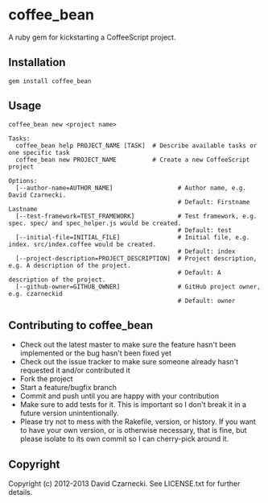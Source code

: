 # coffee_bean

A ruby gem for kickstarting a CoffeeScript project.

## Installation

`gem install coffee_bean`
  
## Usage

`coffee_bean new <project name>`

```
Tasks:
  coffee_bean help PROJECT_NAME [TASK]  # Describe available tasks or one specific task
  coffee_bean new PROJECT_NAME          # Create a new CoffeeScript project

Options:
  [--author-name=AUTHOR_NAME]                  # Author name, e.g. David Czarnecki.
                                               # Default: Firstname Lastname
  [--test-framework=TEST_FRAMEWORK]            # Test framework, e.g. spec. spec/ and spec_helper.js would be created.
                                               # Default: test
  [--initial-file=INITIAL_FILE]                # Initial file, e.g. index. src/index.coffee would be created.
                                               # Default: index
  [--project-description=PROJECT_DESCRIPTION]  # Project description, e.g. A description of the project.
                                               # Default: A description of the project.
  [--github-owner=GITHUB_OWNER]                # GitHub project owner, e.g. czarneckid
                                               # Default: owner
```

## Contributing to coffee_bean
 
* Check out the latest master to make sure the feature hasn't been implemented or the bug hasn't been fixed yet
* Check out the issue tracker to make sure someone already hasn't requested it and/or contributed it
* Fork the project
* Start a feature/bugfix branch
* Commit and push until you are happy with your contribution
* Make sure to add tests for it. This is important so I don't break it in a future version unintentionally.
* Please try not to mess with the Rakefile, version, or history. If you want to have your own version, or is otherwise necessary, that is fine, but please isolate to its own commit so I can cherry-pick around it.

## Copyright

Copyright (c) 2012-2013 David Czarnecki. See LICENSE.txt for further details.
